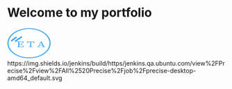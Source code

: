 <h1>Welcome to my portfolio</h1>
<img src="img/myLogo/new-logo.png" width="100" height="70">
https://img.shields.io/jenkins/build/https/jenkins.qa.ubuntu.com/view%2FPrecise%2Fview%2FAll%2520Precise%2Fjob%2Fprecise-desktop-amd64_default.svg

